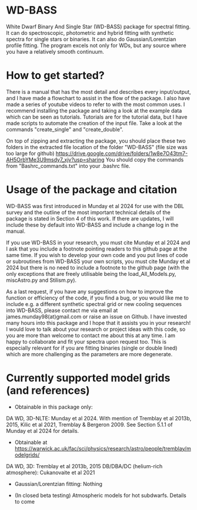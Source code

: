 # WD-BASS
White Dwarf Binary And Single Star (WD-BASS) package for spectral fitting. It can do spectroscopic, photometric and hybrid fitting with synthetic spectra for single stars or binaries. It can also do Gaussian/Lorentzian profile fitting. The program excels not only for WDs, but any source where you have a relatively smooth continuum.

# How to get started?
There is a manual that has the most detail and describes every input/output, and I have made a flowchart to assist in the flow of the package. I also have made a series of youtube videos to refer to with the most common uses. I recommend installing the package and taking a look at the example data which can be seen as tutorials. Tutorials are for the tutorial data, but I have made scripts to automate the creation of the input file. Take a look at the commands "create_single" and "create_double".

On top of zipping and extracting the package, you should place these two folders in the extracted file location of the folder "WD-BASS" (file size was too large for github)
https://drive.google.com/drive/folders/1w8e7O43tm7-AH5OrbYMe3U9msdy7_xjv?usp=sharing
You should copy the commands from "Bashrc_commands.txt" into your .bashrc file.

# Usage of the package and citation
WD-BASS was first introduced in Munday et al 2024 for use with the DBL survey and the outline of the most important technical details of the package is stated in Section 4 of this work. If there are updates, I will include these by default into WD-BASS and include a change log in the manual. 

If you use WD-BASS in your research, you must cite Munday et al 2024 and I ask that you include a footnote pointing readers to this github page at the same time. If you wish to develop your own code and you put lines of code or subroutines from WD-BASS your own scripts, you must cite Munday et al 2024 but there is no need to include a footnote to the github page (with the only exceptions that are freely utilisable being the load_All_Models.py, miscAstro.py and Stilism.py).

As a last request, if you have any suggestions on how to improve the function or efficiency of the code, if you find a bug, or you would like me to include e.g. a different synthetic spectral grid or new cooling sequences into WD-BASS, please contact me via email at james.munday98(at)gmail.com or raise an issue on Github. I have invested many hours into this package and I hope that it assists you in your research! I would love to talk about your research or project ideas with this code, so you are more than welcome to contact me about this at any time. I am happy to collaborate and fit your spectra upon request too. This is especially relevant for if you are fitting binaries (single or double lined) which are more challenging as the parameters are more degenerate.


# Currently supported model grids (and references)
- Obtainable in this package only:

DA WD, 3D-NLTE: Munday et al 2024. With mention of Tremblay et al 2013b, 2015, Kilic et al 2021, Tremblay & Bergeron 2009. See Section 5.1.1 of Munday et al 2024 for details.

- Obtainable at https://warwick.ac.uk/fac/sci/physics/research/astro/people/tremblay/modelgrids/

DA WD, 3D: Tremblay et al 2013b, 2015
DB/DBA/DC (helium-rich atmosphere): Cukanovaite et al 2021

- Gaussian/Lorentzian fitting: Nothing

- (In closed beta testing) Atmospheric models for hot subdwarfs. Details to come
